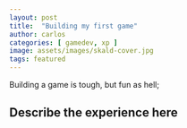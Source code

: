 ```yaml
---
layout: post
title:  "Building my first game"
author: carlos
categories: [ gamedev, xp ]
image: assets/images/skald-cover.jpg
tags: featured
---
```

Building a game is tough, but fun as hell;

## Describe the experience here

